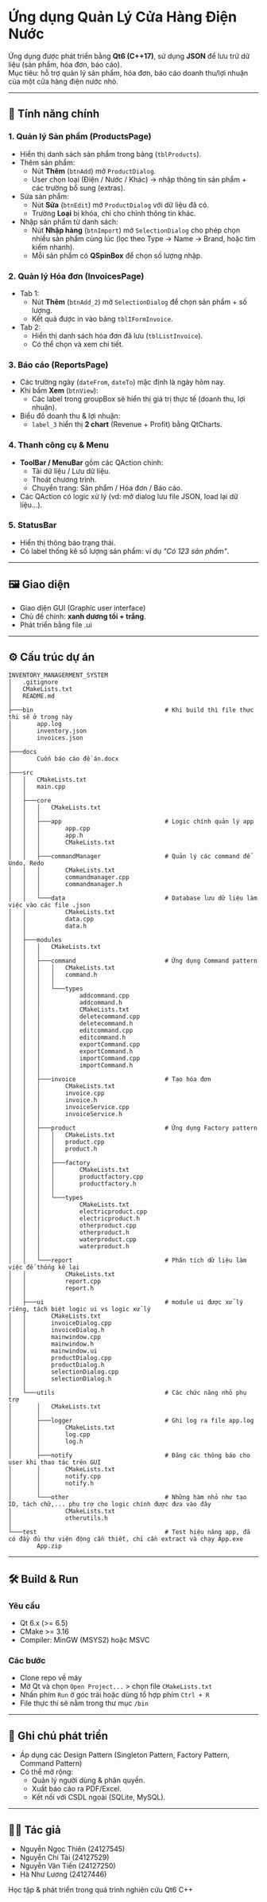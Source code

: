 # Ứng dụng Quản Lý Cửa Hàng Điện Nước

Ứng dụng được phát triển bằng **Qt6 (C++17)**, sử dụng **JSON** để lưu trữ dữ liệu (sản phẩm, hóa đơn, báo cáo).  
Mục tiêu: hỗ trợ quản lý sản phẩm, hóa đơn, báo cáo doanh thu/lợi nhuận của một cửa hàng điện nước nhỏ.

---

## 🚀 Tính năng chính

### 1. Quản lý Sản phẩm (ProductsPage)
- Hiển thị danh sách sản phẩm trong bảng (`tblProducts`).
- Thêm sản phẩm:
  - Nút **Thêm** (`btnAdd`) mở `ProductDialog`.
  - User chọn loại (Điện / Nước / Khác) → nhập thông tin sản phẩm + các trường bổ sung (extras).
- Sửa sản phẩm:
  - Nút **Sửa** (`btnEdit`) mở `ProductDialog` với dữ liệu đã có.
  - Trường **Loại** bị khóa, chỉ cho chỉnh thông tin khác.
- Nhập sản phẩm từ danh sách:
  - Nút **Nhập hàng** (`btnImport`) mở `SelectionDialog` cho phép chọn nhiều sản phẩm cùng lúc (lọc theo Type → Name → Brand, hoặc tìm kiếm nhanh).
  - Mỗi sản phẩm có **QSpinBox** để chọn số lượng nhập.

### 2. Quản lý Hóa đơn (InvoicesPage)
- Tab 1:
  - Nút **Thêm** (`btnAdd_2`) mở `SelectionDialog` để chọn sản phẩm + số lượng.
  - Kết quả được in vào bảng `tblIFormInvoice`.
- Tab 2:
  - Hiển thị danh sách hóa đơn đã lưu (`tblListInvoice`).
  - Có thể chọn và xem chi tiết.

### 3. Báo cáo (ReportsPage)
- Các trường ngày (`dateFrom`, `dateTo`) mặc định là ngày hôm nay.
- Khi bấm **Xem** (`btnView`):
  - Các label trong groupBox sẽ hiển thị giá trị thực tế (doanh thu, lợi nhuận).
- Biểu đồ doanh thu & lợi nhuận:
  - `label_3` hiển thị **2 chart** (Revenue + Profit) bằng QtCharts.

### 4. Thanh công cụ & Menu
- **ToolBar / MenuBar** gồm các QAction chính:
  - Tải dữ liệu / Lưu dữ liệu.
  - Thoát chương trình.
  - Chuyển trang: Sản phẩm / Hóa đơn / Báo cáo.
- Các QAction có logic xử lý (vd: mở dialog lưu file JSON, load lại dữ liệu…).

### 5. StatusBar
- Hiển thị thông báo trạng thái.
- Có label thống kê số lượng sản phẩm: ví dụ *"Có 123 sản phẩm"*.

---

## 🖼️ Giao diện
- Giao diện GUI (Graphic user interface)
- Chủ đề chính: **xanh dương tối + trắng**.
- Phát triển bằng file .ui 

---

## ⚙️ Cấu trúc dự án

```
INVENTORY_MANAGERMENT_SYSTEM
│   .gitignore
│   CMakeLists.txt
│   README.md
│
├───bin                                     # Khi build thì file thực thi sẽ ở trong này
│       app.log
│       inventory.json
│       invoices.json
│
├───docs
│       Cuốn báo cáo đề án.docx
│
├───src
│   │   CMakeLists.txt
│   │   main.cpp
│   │
│   ├───core                                
│   │   │   CMakeLists.txt
│   │   │ 
│   │   ├───app                             # Logic chính quản lý app 
│   │   │       app.cpp
│   │   │       app.h
│   │   │       CMakeLists.txt
│   │   │
│   │   ├───commandManager                  # Quản lý các command để Undo, Redo
│   │   │       CMakeLists.txt
│   │   │       commandmanager.cpp
│   │   │       commandmanager.h
│   │   │
│   │   └───data                            # Database lưu dữ liệu làm việc vào các file .json
│   │           CMakeLists.txt
│   │           data.cpp
│   │           data.h
│   │
│   ├───modules
│   │   │   CMakeLists.txt
│   │   │
│   │   ├───command                         # Ứng dụng Command pattern
│   │   │   │   CMakeLists.txt
│   │   │   │   command.h
│   │   │   │
│   │   │   └───types
│   │   │           addcommand.cpp
│   │   │           addcommand.h
│   │   │           CMakeLists.txt
│   │   │           deletecommand.cpp
│   │   │           deletecommand.h
│   │   │           editcommand.cpp
│   │   │           editcommand.h
│   │   │           exportCommand.cpp
│   │   │           exportCommand.h
│   │   │           importCommand.cpp
│   │   │           importCommand.h
│   │   │
│   │   ├───invoice                         # Tạo hóa đơn
│   │   │       CMakeLists.txt
│   │   │       invoice.cpp
│   │   │       invoice.h
│   │   │       invoiceService.cpp
│   │   │       invoiceService.h
│   │   │
│   │   ├───product                         # Ứng dụng Factory pattern
│   │   │   │   CMakeLists.txt
│   │   │   │   product.cpp
│   │   │   │   product.h
│   │   │   │
│   │   │   ├───factory                   
│   │   │   │       CMakeLists.txt
│   │   │   │       productfactory.cpp
│   │   │   │       productfactory.h
│   │   │   │
│   │   │   └───types
│   │   │           CMakeLists.txt
│   │   │           electricproduct.cpp
│   │   │           electricproduct.h
│   │   │           otherproduct.cpp
│   │   │           otherproduct.h
│   │   │           waterproduct.cpp
│   │   │           waterproduct.h
│   │   │
│   │   └───report                          # Phân tích dữ liệu làm việc để thống kê lại
│   │           CMakeLists.txt
│   │           report.cpp
│   │           report.h
│   │
│   ├───ui                                  # module ui được xử lý riêng, tách biệt logic ui vs logic xử lý 
│   │       CMakeLists.txt
│   │       invoiceDialog.cpp
│   │       invoiceDialog.h
│   │       mainwindow.cpp
│   │       mainwindow.h
│   │       mainwindow.ui
│   │       productDialog.cpp
│   │       productDialog.h
│   │       selectionDialog.cpp
│   │       selectionDialog.h
│   │
│   └───utils                               # Các chức năng nhỏ phụ trợ
│       │   CMakeLists.txt
│       │
│       ├───logger                          # Ghi log ra file app.log
│       │       CMakeLists.txt
│       │       log.cpp
│       │       log.h
│       │
│       ├───notify                          # Đăng các thông báo cho user khi thao tác trên GUI 
│       │       CMakeLists.txt
│       │       notify.cpp
│       │       notify.h
│       │
│       └───other                           # Những hàm nhỏ như tạo ID, tách chữ,... phụ trợ cho logic chính được đưa vào đây
│               CMakeLists.txt
│               otherutils.h
│
└───test                                    # Test hiệu năng app, đã có đầy đủ thư viện động cần thiết, chỉ cần extract và chạy App.exe
        App.zip
```

---

## 🛠️ Build & Run

### Yêu cầu
- Qt 6.x (>= 6.5)
- CMake >= 3.16
- Compiler: MinGW (MSYS2) hoặc MSVC

### Các bước
- Clone repo về máy
- Mở Qt và chọn `Open Project...` > chọn file `CMakeLists.txt`
- Nhấn phím `Run` ở góc trái hoặc dùng tổ hợp phím `Ctrl + R`
- File thực thi sẽ nằm trong thư mục `/bin`

---

## 📌 Ghi chú phát triển

- Áp dụng các Design Pattern (Singleton Pattern, Factory Pattern, Command Pattern)
- Có thể mở rộng:
  - Quản lý người dùng & phân quyền.
  - Xuất báo cáo ra PDF/Excel.
  - Kết nối với CSDL ngoài (SQLite, MySQL).

---

## 👨‍💻 Tác giả
- Nguyễn Ngọc Thiên (24127545)
- Nguyễn Chí Tài (24127529)
- Nguyễn Văn Tiến (24127250)
- Hà Như Lương (24127446)

Học tập & phát triển trong quá trình nghiên cứu Qt6 C++